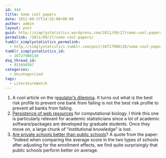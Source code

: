 ```yaml
---
id: 444
title: Some cool papers
date: 2011-09-27T14:55:00+00:00
author: admin
layout: post
guid: http://simplystatistics.wordpress.com/2011/09/27/some-cool-papers
permalink: /2011/09/27/some-cool-papers/
tumblr_simplystatistics_permalink:
  - http://simplystatistics.tumblr.com/post/10727900138/some-cool-papers
tumblr_simplystatistics_id:
  - 10727900138
dsq_thread_id:
  - 933690587
categories:
  - Uncategorized
tags:
  - LiteratureWatch
---
```

  1. A cool article on the r<a href="http://www.pnas.org/content/108/31/12647.abstract" target="_blank">egulator&#8217;s dilemma</a>. It turns out what is the best risk profile to prevent one bank from failing is not the best risk profile to prevent all banks from failing. 
  2. <a href="http://www.plosone.org/article/info%3Adoi%2F10.1371%2Fjournal.pone.0024914" target="_blank">Persistence of web resources</a> for computational biology. I think this one is particularly relevant for academic statisticians since a lot of academic software/packages are developed by graduate students. Once they move on, a large chunk of &#8220;institutional knowledge&#8221; is lost. 
  3. <a href="http://kevindenny.wordpress.com/2011/08/08/are-private-schools-better-than-public-schools-evidence-for-ireland/" target="_blank">Are private schools better than public schools</a>? A quote from the paper: &#8220;Indeed when comparing the average score in the two types of schools after adjusting for the enrollment effects, we find quite surprisingly that public schools perform better on average.